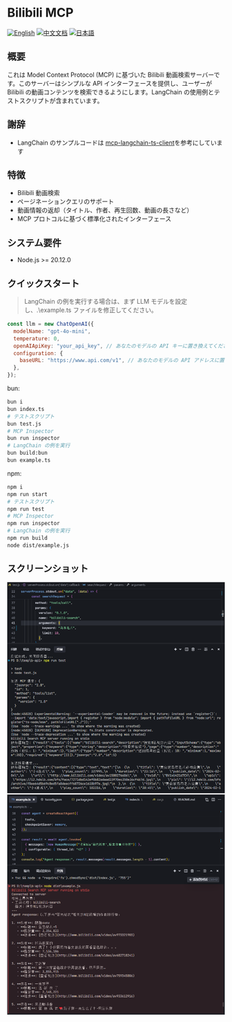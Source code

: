 # Bilibili MCP

[![English](https://img.shields.io/badge/English-Click-yellow)](README-en.md)
[![中文文档](https://img.shields.io/badge/中文文档-点击查看-orange)](README.md)
[![日本語](https://img.shields.io/badge/日本語-クリック-青)](README-ja.md)

## 概要
これは Model Context Protocol (MCP) に基づいた Bilibili 動画検索サーバーです。このサーバーはシンプルな API インターフェースを提供し、ユーザーが Bilibili の動画コンテンツを検索できるようにします。LangChain の使用例とテストスクリプトが含まれています。

## 謝辞
- LangChain のサンプルコードは [mcp-langchain-ts-client](https://github.com/isaacwasserman/mcp-langchain-ts-client)を参考にしています

## 特徴
- Bilibili 動画検索
- ページネーションクエリのサポート
- 動画情報の返却（タイトル、作者、再生回数、動画の長さなど）
- MCP プロトコルに基づく標準化されたインターフェース

## システム要件
- Node.js >= 20.12.0

## クイックスタート
> LangChain の例を実行する場合は、まず LLM モデルを設定し、.\example.ts ファイルを修正してください。
```javascript
const llm = new ChatOpenAI({
  modelName: "gpt-4o-mini",
  temperature: 0,
  openAIApiKey: "your_api_key", // あなたのモデルの API キーに置き換えてください
  configuration: {
    baseURL: "https://www.api.com/v1", // あなたのモデルの API アドレスに置き換えてください
  },
});
```

bun:

```bash
bun i
bun index.ts
# テストスクリプト
bun test.js
# MCP Inspector
bun run inspector
# LangChain の例を実行
bun build:bun
bun example.ts
```

npm:

```bash
npm i
npm run start
# テストスクリプト
npm run test
# MCP Inspector
npm run inspector
# LangChain の例を実行
npm run build
node dist/example.js
```

## スクリーンショット
![](./imgs/test-01.png)
![](./imgs/test-02.png)

